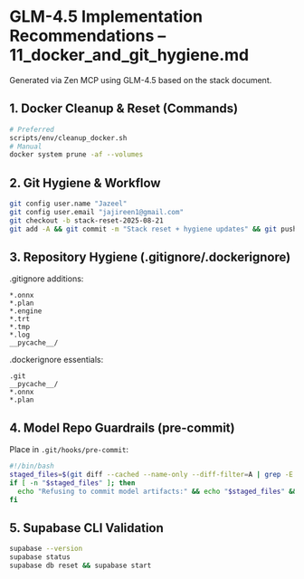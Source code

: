 # GLM-4.5 Implementation Recommendations – 11_docker_and_git_hygiene.md

Generated via Zen MCP using GLM-4.5 based on the stack document.

## 1. Docker Cleanup & Reset (Commands)
```bash
# Preferred
scripts/env/cleanup_docker.sh
# Manual
docker system prune -af --volumes
```

## 2. Git Hygiene & Workflow
```bash
git config user.name "Jazeel"
git config user.email "jajireen1@gmail.com"
git checkout -b stack-reset-2025-08-21
git add -A && git commit -m "Stack reset + hygiene updates" && git push -u origin stack-reset-2025-08-21
```

## 3. Repository Hygiene (.gitignore/.dockerignore)
.gitignore additions:
```
*.onnx
*.plan
*.engine
*.trt
*.tmp
*.log
__pycache__/
```
.dockerignore essentials:
```
.git
__pycache__/
*.onnx
*.plan
```

## 4. Model Repo Guardrails (pre-commit)
Place in `.git/hooks/pre-commit`:
```bash
#!/bin/bash
staged_files=$(git diff --cached --name-only --diff-filter=A | grep -E '\\.(onnx|plan|engine)$')
if [ -n "$staged_files" ]; then
  echo "Refusing to commit model artifacts:" && echo "$staged_files" && exit 1
fi
```

## 5. Supabase CLI Validation
```bash
supabase --version
supabase status
supabase db reset && supabase start
```

